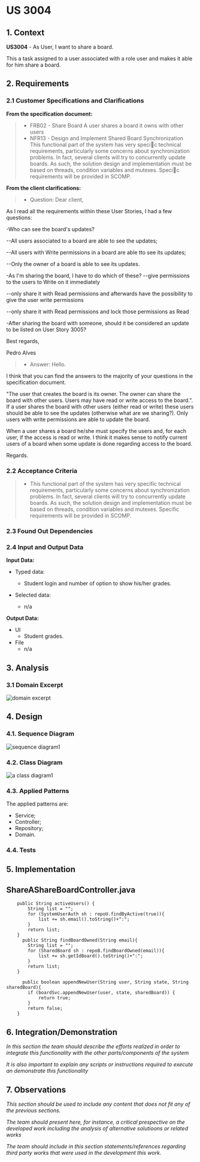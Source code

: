 # US 3004

## 1. Context

**US3004** - As User, I want to share a board.

This a task assigned to a user associated with a role user and makes it able for him share a board.

## 2. Requirements

### 2.1 Customer Specifications and Clarifications

**From the specification document:**

> - FRB02 - Share Board A user shares a board it owns with other users
> - NFR13 - Design and Implement Shared Board Synchronization This functional
    part of the system has very specic technical requirements, particularly some concerns
    about synchronization problems. In fact, several clients will try to concurrently update
    boards. As such, the solution design and implementation must be based on threads,
    condition variables and mutexes. Specic requirements will be provided in SCOMP.


**From the client clarifications:**
> - Question: Dear client,

As I read all the requirements within these User Stories, I had a few questions:


-Who can see the board's updates?

--All users associated to a board are able to see the updates;

--All users with Write permissions in a board are able tto see its updates;

--Only the owner of a board is able to see its updates.



-As I'm sharing the board, I have to do which of these?
--give permissions to the users to Write on it immediately

--only share it with Read permissions and afterwards have the possibility to give the user write permissions

--only share it with Read permissions and lock those permissions as Read

-After sharing the board with someone, should it be considered an update to be listed on User Story 3005?

Best regards,

Pedro Alves
> - Answer: Hello.

I think that you can find the answers to the majority of your questions in the specification document.

"The user that creates the board is its owner. The owner can share the board with other users. Users may have read or write access to the board.". If a user shares the board with other users (either read or write) these users should be able to see the updates (otherwise what are we sharing?). Only users with write permissions are able to update the board.

When a user shares a board he/she must specify the users and, for each user, if the access is read or write. I think it makes sense to notify current users of a board when some update is done regarding access to the board.

Regards.


### 2.2 Acceptance Criteria

> - This functional part of the system has very specific technical requirements, particularly some concerns about synchronization problems.
    In fact, several clients will try to concurrently update boards.
    As such, the solution design and implementation must be based on threads, condition variables and mutexes. Specific requirements will be provided in SCOMP.

### 2.3 Found Out Dependencies


### 2.4 Input and Output Data
**Input Data:**

* Typed data:
    * Student login and number of option to show his/her grades.

* Selected data:
    * n/a


**Output Data:**

* UI
    * Student grades.
* File
    * n/a


## 3. Analysis

### 3.1 Domain Excerpt
![domain excerpt](DM_EXCERPT.png)

## 4. Design

### 4.1. Sequence Diagram
![sequence diagram1](SD.svg)



### 4.2. Class Diagram

![a class diagram1](CD.svg)

### 4.3. Applied Patterns

The applied patterns are:
- Service;
- Controller;
- Repository;
- Domain.

### 4.4. Tests

## 5. Implementation

## ShareAShareBoardController.java
```
    public String activeUsers() {
        String list = "";
        for (SystemUserAuth sh : repoU.findByActive(true)){
            list += sh.email().toString()+":";
        }
        return list;
    }
      public String findBoardOwned(String email){
        String list = "";
        for (SharedBoard sh : repoB.findBoardOwned(email)){
            list += sh.getIdBoard().toString()+":";
        }
        return list;
    }
    
      public boolean appendNewUser(String user, String state, String sharedBoard){
        if (boardSvc.appendNewUser(user, state, sharedBoard)) {
            return true;
        }
        return false;
    }

```

## 6. Integration/Demonstration

*In this section the team should describe the efforts realized in order to integrate this functionality with the other parts/components of the system*

*It is also important to explain any scripts or instructions required to execute an demonstrate this functionality*

## 7. Observations

*This section should be used to include any content that does not fit any of the previous sections.*

*The team should present here, for instance, a critical prespective on the developed work including the analysis of alternative solutioons or related works*

*The team should include in this section statements/references regarding third party works that were used in the development this work.*